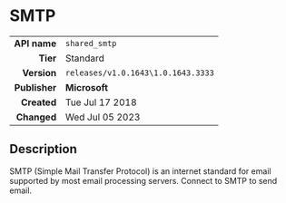 # SMTP
| | |
|-:|-|
|**API name**|`shared_smtp`|
|**Tier**|Standard|
|**Version**|`releases/v1.0.1643\1.0.1643.3333`|
|**Publisher**|**Microsoft**|
|**Created**|Tue Jul 17 2018|
|**Changed**|Wed Jul 05 2023|

## Description
SMTP (Simple Mail Transfer Protocol) is an internet standard for email supported by most email processing servers. Connect to SMTP to send email.
